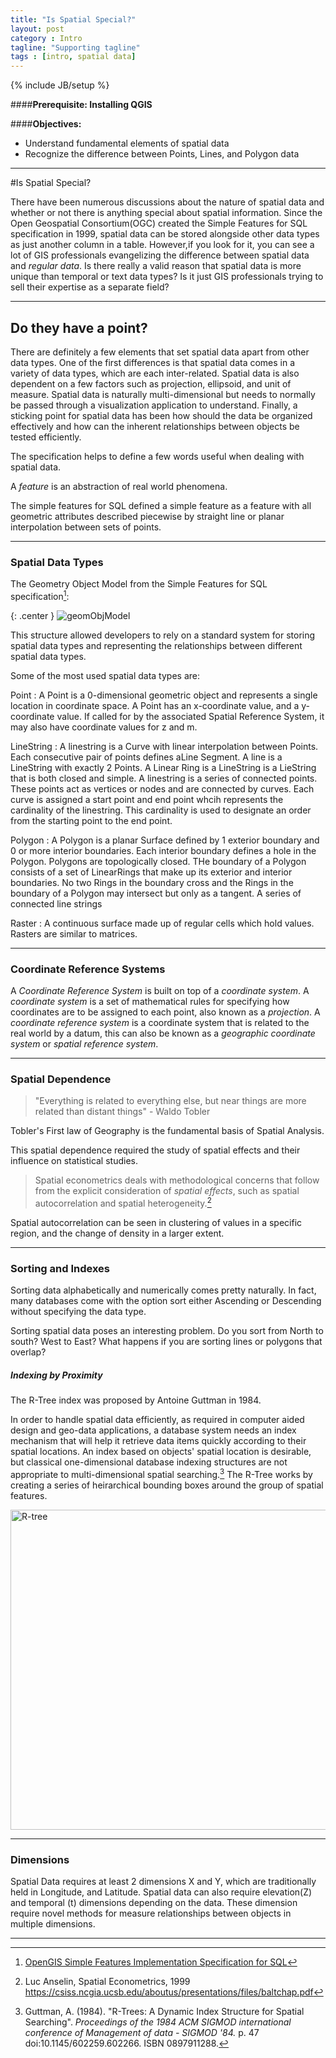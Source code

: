 ```yaml
---
title: "Is Spatial Special?"
layout: post
category : Intro
tagline: "Supporting tagline"
tags : [intro, spatial data]
---
```

{% include JB/setup %}

####**Prerequisite: Installing QGIS**

####**Objectives:**
  - Understand fundamental elements of spatial data
  - Recognize the difference between Points, Lines, and Polygon data

----

#Is Spatial Special?


There have been numerous discussions about the nature of spatial data and whether or not there is anything special about spatial information. Since the Open Geospatial Consortium(OGC) created the Simple Features for SQL specification in 1999, spatial data can be stored alongside other data types as just another column in a table. However,if you look for it, you can see a lot of GIS professionals evangelizing the difference between spatial data and *regular data*. Is there really a valid reason that spatial data is more unique than temporal or text data types? Is it just GIS professionals trying to sell their expertise as a separate field?

----

## Do they have a point?

There are definitely a few elements that set spatial data apart from other data types. One of the first differences is that spatial data comes in a variety of data types, which are each inter-related. Spatial data is also dependent on a few factors such as projection, ellipsoid, and unit of measure. Spatial data is naturally multi-dimensional but needs to normally be passed through a visualization application to understand. Finally, a sticking point for spatial data has been how should the data be organized effectively and how can the inherent relationships between objects be tested efficiently. 

The specification helps to define a few words useful when dealing with spatial data.

A *feature* is an abstraction of real world phenomena.

The simple features for SQL defined a simple feature as a feature with all geometric attributes described piecewise by straight line or planar interpolation between sets of points.

----

### Spatial Data Types

The Geometry Object Model from the Simple Features for SQL specification[^1]:

{: .center }
![geomObjModel]({{site.baseurl}}/{{ASSET_PATH}}/images/geometryObjectModel.png)

This structure allowed developers to rely on a standard system for storing spatial data types and representing the relationships between different spatial data types.

Some of the most used spatial data types are:

Point 
  : A Point is a 0-dimensional geometric object and represents a single location in coordinate space. A Point has an x-coordinate value, and a y-coordinate value. If called for by the associated Spatial Reference System, it may also have coordinate values for z and m.

LineString 
  : A linestring is a Curve with linear interpolation between Points. Each consecutive pair of points defines aLine Segment. A  line is a LineString with exactly 2 Points. A Linear Ring is a LineString is a LieString that is both closed and simple. A linestring is a series of connected points. These points act as vertices or nodes and are connected by curves. Each curve is assigned a start point and end point whcih represents the cardinality of the linestring. This cardinality is used to designate an order from the starting point to the end point.

Polygon 
  : A Polygon is a planar Surface defined by 1 exterior boundary and 0 or more interior boundaries. Each interior boundary defines a hole in the Polygon. Polygons are topologically closed. THe boundary of a Polygon consists of a set of LinearRings that make up its exterior and interior boundaries. No two Rings in the boundary cross and the Rings in the boundary of a Polygon may intersect but only as a tangent.  A series of connected line strings

Raster
  : A continuous surface made up of regular cells which hold values. Rasters are similar to matrices.


----

###  Coordinate Reference Systems

 A *Coordinate Reference System* is built on top of a *coordinate system*. A *coordinate system* is a set of mathematical rules for specifying how coordinates are to be assigned to each point, also known as a *projection*. A *coordinate reference system* is a coordinate system that is related to the real world by a datum, this can also be known as a *geographic coordinate system* or *spatial reference system*.

----

### Spatial Dependence

> "Everything is related to everything else, but near things are more related than distant things" - Waldo Tobler

Tobler's First law of Geography is the fundamental basis of Spatial Analysis. 

This spatial dependence required the study of spatial effects and their influence on statistical studies.

> Spatial econometrics deals with methodological concerns that follow from the explicit consideration of *spatial effects*, such as spatial autocorrelation and spatial heterogeneity.[^3]

Spatial autocorrelation can be seen in clustering of values in a specific region, and the change of density in a larger extent.

----

###  Sorting and Indexes

Sorting data alphabetically and numerically comes pretty naturally. In fact, many databases come with the option sort either Ascending or Descending without specifying the data type. 

Sorting spatial data poses an interesting problem. Do you sort from North to south? West to East? What happens if you are sorting lines or polygons that overlap?

##### Indexing by Proximity

The R-Tree index was proposed by Antoine Guttman in 1984.

In order to handle spatial data efficiently, as required in computer aided design and geo-data applications, a database system needs an index mechanism that will help it retrieve data items quickly according to their spatial locations. An index based on objects' spatial location is desirable, but classical one-dimensional database indexing structures are not appropriate to multi-dimensional spatial searching.[^2] The R-Tree works by creating a series of heirarchical bounding boxes around the group of spatial features. 

<a title="By Skinkie, w:en:Radim Baca (Own work) [Public domain], via Wikimedia Commons" href="http://commons.wikimedia.org/wiki/File%3AR-tree.svg"><img width="512" alt="R-tree" src="//upload.wikimedia.org/wikipedia/commons/thumb/6/6f/R-tree.svg/512px-R-tree.svg.png"/></a>

----

###  Dimensions

Spatial Data requires at least 2 dimensions X and Y, which are traditionally held in Longitude, and Latitude. Spatial data can also require elevation(Z) and temporal (t) dimensions depending on the data. These dimension require novel methods for measure relationships between objects in multiple dimensions.

----










[^1]: <a href="http://portal.opengeospatial.org/files/?artifact_id=829">OpenGIS Simple Features Implementation Specification for SQL</a>
[^2]: Guttman, A. (1984). "R-Trees: A Dynamic Index Structure for Spatial Searching". *Proceedings of the 1984 ACM SIGMOD international conference of Management of data - SIGMOD '84.* p. 47 doi:10.1145/602259.602266. ISBN 0897911288.
[^3]: Luc Anselin, Spatial Econometrics, 1999 <a href="https://csiss.ncgia.ucsb.edu/aboutus/presentations/files/baltchap.pdf">https://csiss.ncgia.ucsb.edu/aboutus/presentations/files/baltchap.pdf</a>
